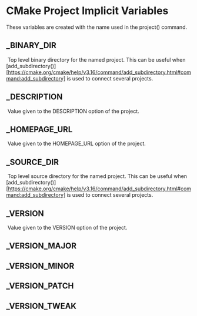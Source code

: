 # CMake Project Implicit Variables

These variables are created with the name used in the project() command.

## <PROJECT-NAME>_BINARY_DIR

​	Top level binary directory for the named project. This can be useful when [add_subdirectory()][https://cmake.org/cmake/help/v3.16/command/add_subdirectory.html#command:add_subdirectory] is used to connect several projects.

## <PROJECT-NAME>_DESCRIPTION

​	Value given to the DESCRIPTION option of the project.

## <PROJECT-NAME>_HOMEPAGE_URL

​	Value given to the HOMEPAGE_URL option of the project.

## <PROJECT-NAME>_SOURCE_DIR

​	Top level source directory for the named project. This can be useful when [add_subdirectory()][https://cmake.org/cmake/help/v3.16/command/add_subdirectory.html#command:add_subdirectory] is used to connect several projects.

## <PROJECT-NAME>_VERSION

​	Value given to the VERSION option of the project.

## <PROJECT-NAME>_VERSION_MAJOR

## <PROJECT-NAME>_VERSION_MINOR

## <PROJECT-NAME>_VERSION_PATCH

## <PROJECT-NAME>_VERSION_TWEAK
